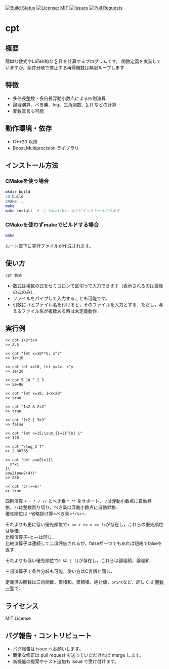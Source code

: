 [![Build Status](https://img.shields.io/github/actions/workflow/status/clever-elsie/cpt/cmake.yml?branch=main)](https://github.com/clever-elsie/cpt/actions)
[![License: MIT](https://img.shields.io/badge/License-MIT-yellow.svg)](LICENSE)
[![Issues](https://img.shields.io/github/issues/clever-elsie/cpt)](https://github.com/clever-elsie/cpt/issues)
[![Pull Requests](https://img.shields.io/github/issues-pr/clever-elsie/cpt)](https://github.com/clever-elsie/cpt/pulls)

# cpt

## 概要
簡単な数式やLaTeX的な $\sum,\prod$ を計算するプログラムです。
関数定義を実装していますが，条件分岐で停止する再帰関数は無限ループします．  

## 特徴
- 多倍長整数・多倍長浮動小数点による四則演算
- 論理演算、べき乗、log、三角関数、$\sum, \prod$ などの計算
- 変数宣言も可能

## 動作環境・依存
- C++20 以降
- Boost.Multiprecision ライブラリ

## インストール方法
### CMakeを使う場合
```sh
mkdir build
cd build
cmake ..
make
make install  # ~/.local/bin などにインストールされます
```

### CMakeを使わずmakeでビルドする場合
```sh
make
```
ルート直下に実行ファイルが作成されます。

## 使い方
```sh
cpt 数式
```
- 数式は複数の式をセミコロンで区切って入力できます（表示されるのは最後の式のみ）。
- ファイルをパイプして入力することも可能です。
- 引数に`-f`とファイル名を付けると，そのファイルを入力とする．ただし，与えるファイル名が複数ある時は未定義動作．

## 実行例

```
<< cpt 1+2*3/4
>> 2.5

<< cpt "let x=10**5; x^2"
>> 1e+10

<< cpt let x=10, let y=2x, x^y
>> 1e+20

<< cpt 5 10 ^ 2 3
>> 5e+06

<< cpt "let x=10, 1<x<20"
>> true

<< cpt "1<2 & 2<3"
>> true

<< cpt "1>2 | 3>9"
>> false

<< cpt "let n=15;\sum_{i=1}^{n} i"
>> 120

<< cpt "\log_2 7"
>> 2.80735

<< cpt "def pow2(x){\
  x*x\
}\
pow2(pow2(4))"
>> 256

<< cpt '3!!==6!'
>> true
```
四則演算 `+ - * / //` とべき乗 `^ **` をサポート．
`/`は浮動小数点に自動昇格，`//`は整数割り切り，べき乗は浮動小数点に自動昇格．  
優先順位は `*`省略掛け算>べき乗>`*/%`>`+-`  

それよりも更に低い優先順位で`< <= > >= = == !=`が存在し，これらの優先順位は等価．  
比較演算子`=`と`==`は同じ．  
比較演算子は連続して二項評価されるが，falseが一つでもあれば短絡でfalseを返す．

それよりも低い優先順位で`& && | ||`が存在し，これらは論理積，論理和．

三項演算子で条件分岐も可能．使い方はC言語と同じ．

定義済み関数は三角関数，累積和，累積積，絶対値，`print`など．詳しくは <a href="./定義済み関数.md">関数一覧</a>で．


## ライセンス
MIT License

## バグ報告・コントリビュート
- バグ報告は issue へお願いします。
- 簡単な修正は pull request を送っていただければ merge します。
- 新機能の提案やテスト追加も issue で受け付けます。 